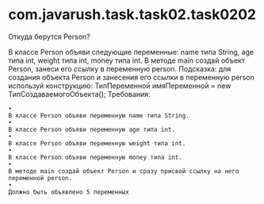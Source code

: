 # com.javarush.task.task02.task0202
Откуда берутся Person?


В классе Person объяви следующие переменные: name типа String, age типа int, weight типа int, money типа int.
В методе main создай объект Person, занеси его ссылку в переменную person.
Подсказка: для создания объекта Person и занесения его ссылки в переменную person используй конструкцию:
ТипПеременной имяПеременной = new ТипСоздаваемогоОбъекта();
Требования:

    •
    В классе Person объяви переменную name типа String.
    •
    В классе Person объяви переменную age типа int.
    •
    В классе Person объяви переменную weight типа int.
    •
    В классе Person объяви переменную money типа int.
    •
    В методе main создай объект Person и сразу присвой ссылку на него переменной person.
    •
    Должно быть объявлено 5 переменных
